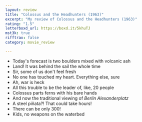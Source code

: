 ```yaml
---
layout: review
title: "Colossus and the Headhunters (1963)"
excerpt: "My review of Colossus and the Headhunters (1963)"
rating: "1.5"
letterboxd_url: https://boxd.it/5khuTJ
mst3k: true
rifftrax: false
category: movie_review

---
```


* Today's forecast is two boulders mixed with volcanic ash
* Land! It was behind the sail the whole time
* Sir, some of us don't feel fresh
* No one has touched my heart. Everything else, sure
* Ah, war is heck
* All this trouble to be the leader of, like, 20 people
* Colossus parts ferns with his bare hands
* And now the traditional viewing of <i>Berlin Alexanderplatz</i>
* A steel piñata?! That could take hours!
* There can be only 300!
* Kids, no weapons on the waterbed